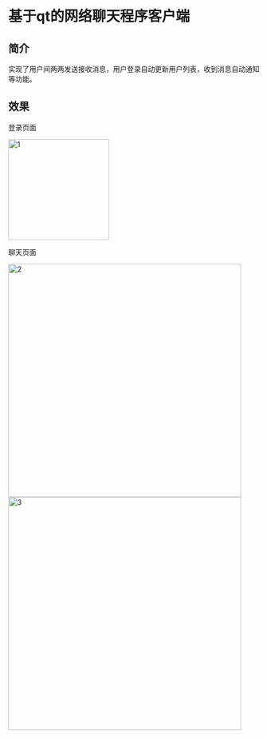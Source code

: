 # 基于qt的网络聊天程序客户端
## 简介
实现了用户间两两发送接收消息，用户登录自动更新用户列表，收到消息自动通知等功能。
## 效果
登录页面

<img width="202" alt="1" src="https://github.com/lingdingyang/Chat_Client/assets/81938418/984a7c27-b791-41a0-b4fb-73df2a94a3a7">

聊天页面

<img width="467" alt="2" src="https://github.com/lingdingyang/Chat_Client/assets/81938418/8f042a69-40da-4d6e-902b-cee5302c31d3">

<img width="467" alt="3" src="https://github.com/lingdingyang/Chat_Client/assets/81938418/d6aa3071-8005-433d-89e1-3c1573cde451">
